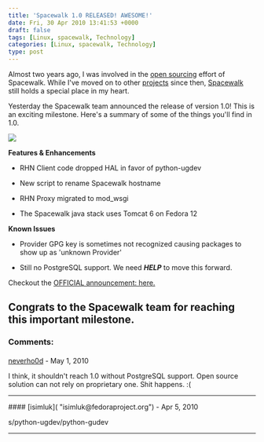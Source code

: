 ```yaml
---
title: 'Spacewalk 1.0 RELEASED! AWESOME!'
date: Fri, 30 Apr 2010 13:41:53 +0000
draft: false
tags: [Linux, spacewalk, Technology]
categories: [Linux, spacewalk, Technology]
type: post
---
```


Almost two years ago, I was involved in the [open sourcing](https://www.redhat.com/archives/spacewalk-list/2008-June/msg00000.html) effort of Spacewalk. While I've moved on to other [projects](https://fedorahosted.org/candlepin/) since then, [Spacewalk](https://fedorahosted.org/spacewalk/) still holds a special place in my heart.

Yesterday the Spacewalk team announced the release of version 1.0! This is an exciting milestone. Here's a summary of some of the things you'll find in 1.0.

![](https://fedorahosted.org/spacewalk/attachment/wiki/WikiStart/spacewalk-1-0-release.png?format=raw)

**Features & Enhancements**

*   RHN Client code dropped HAL in favor of python-ugdev

*   New script to rename Spacewalk hostname

*   RHN Proxy migrated to mod\_wsgi

*   The Spacewalk java stack uses Tomcat 6 on Fedora 12

**Known Issues**

*   Provider GPG key is sometimes not recognized causing packages to show up as 'unknown Provider'

*   Still no PostgreSQL support. We need _**HELP**_ to move this forward.

Checkout the [OFFICIAL announcement: here.](https://www.redhat.com/archives/spacewalk-announce-list/2010-April/msg00000.html)

Congrats to the Spacewalk team for reaching this important milestone.
---
### Comments:
####
[neverho0d](http://www.abbris.ru "psv@abbris.ru") - <time datetime="2010-05-03 10:57:44">May 1, 2010</time>

I think, it shouldn't reach 1.0 without PostgreSQL support. Open source solution can not rely on proprietary one. Shit happens. :(
<hr />
####
[isimluk]( "isimluk@fedoraproject.org") - <time datetime="2010-04-30 16:08:41">Apr 5, 2010</time>

s/python-ugdev/python-gudev
<hr />
